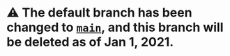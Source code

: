 # ⚠️ The default branch has been changed to [`main`](https://github.com/gogs/gogs/tree/main), and this branch will be deleted as of Jan 1, 2021.
